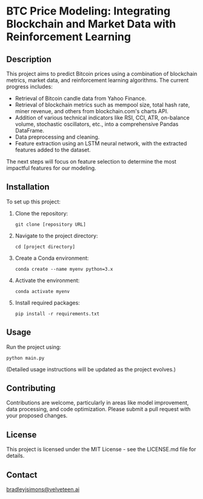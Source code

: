 # BTC Price Modeling: Integrating Blockchain and Market Data with Reinforcement Learning

## Description

This project aims to predict Bitcoin prices using a combination of blockchain metrics, market data, and reinforcement learning algorithms. The current progress includes:

- Retrieval of Bitcoin candle data from Yahoo Finance.
- Retrieval of blockchain metrics such as mempool size, total hash rate, miner revenue, and others from blockchain.com's charts API.
- Addition of various technical indicators like RSI, CCI, ATR, on-balance volume, stochastic oscillators, etc., into a comprehensive Pandas DataFrame.
- Data preprocessing and cleaning.
- Feature extraction using an LSTM neural network, with the extracted features added to the dataset.

The next steps will focus on feature selection to determine the most impactful features for our modeling.

## Installation

To set up this project:

1. Clone the repository:

   ```
   git clone [repository URL]
   ```

2. Navigate to the project directory:

   ```
   cd [project directory]
   ```

3. Create a Conda environment:

   ```
   conda create --name myenv python=3.x
   ```

4. Activate the environment:

   ```
   conda activate myenv
   ```

5. Install required packages:
   ```
   pip install -r requirements.txt
   ```

## Usage

Run the project using:

```
python main.py
```

(Detailed usage instructions will be updated as the project evolves.)

## Contributing

Contributions are welcome, particularly in areas like model improvement, data processing, and code optimization. Please submit a pull request with your proposed changes.

## License

This project is licensed under the MIT License - see the LICENSE.md file for details.

## Contact

bradleyjsimons@velveteen.ai
